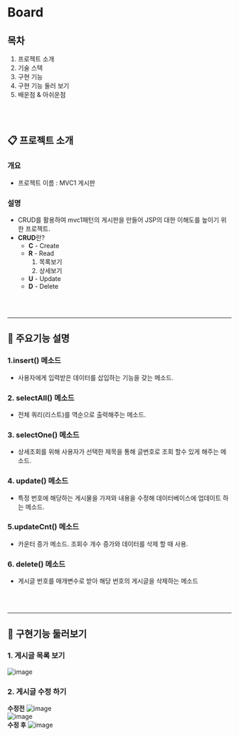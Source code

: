 # Board

## 목차
1. 프로젝트 소개
2. 기술 스텍
3. 구현 기능
4. 구현 기능 둘러 보기
5. 배운점 & 아쉬운점

<br>
<br>

## :clipboard: 프로젝트 소개

### 개요
* 프로젝트 이름 : MVC1 게시판



### 설명
* CRUD를 활용하여 mvc1패턴의 게시판을 만들어 JSP의 대한 이해도를 높이기 위한 프로젝트.
* **CRUD**란?  
  * **C** - Create
  * **R** - Read 
    1. 목록보기
    2. 상세보기
  * **U** - Update
  * **D** - Delete  

<br>
<br>

***
## :wrench: 주요기능 설명


### 1.insert() 메소드
* 사용자에게 입력받은 데이터를 삽입하는 기능을 갖는 메소드.

### 2. selectAll() 메소드
* 전체 쿼리(리스트)를 역순으로 출력해주는 메소드.

### 3. selectOne() 메소드
* 상세조회를 위해 사용자가 선택한 제목을 통해 글번호로 조회 할수 있게 해주는 메소드.

### 4. update() 메소드
* 특정 번호에 해당하는 게시물을 가져와 내용을 수정해 데이터베이스에 업데이트 하는 메소드.

### 5.updateCnt() 메소드
* 카운터 증가 메소드. 조회수 개수 증가와 데이터를 삭제 할 때 사용.

### 6. delete() 메소드
* 게시글 번호를 매개변수로 받아 해당 번호의 게시글을 삭제하는 메소드 

<br>
<br>

***
## :wrench: 구현기능 둘러보기

### 1. 게시글 목록 보기
![image](https://github.com/leehana12/board/assets/154123779/6aca07a2-976d-484c-b094-59db16687e13 )

### 2. 게시글 수정 하기
**수정전**
![image](https://github.com/leehana12/board/assets/154123779/d551391a-d81c-4b8b-b081-806b0f483d5a )
<br>
![image](https://github.com/leehana12/board/assets/154123779/c1810a28-9c34-4555-af8a-f15d2707068c)<br>
**수정 후**
![image](https://github.com/leehana12/board/assets/154123779/cc451b08-5acb-4330-81ec-c6ca14fcb0df)



